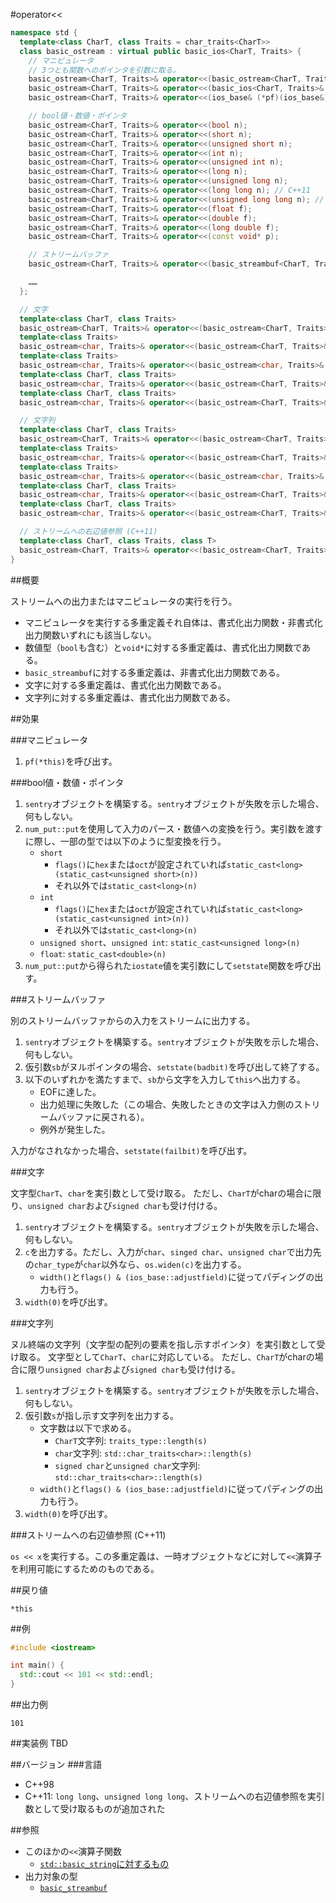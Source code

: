 #operator<<
```cpp
namespace std {
  template<class CharT, class Traits = char_traits<CharT>>
  class basic_ostream : virtual public basic_ios<CharT, Traits> {
    // マニピュレータ
    // 3つとも関数へのポインタを引数に取る。
    basic_ostream<CharT, Traits>& operator<<(basic_ostream<CharT, Traits>& (*pf)(basic_ostream<CharT, Traits>&));
    basic_ostream<CharT, Traits>& operator<<(basic_ios<CharT, Traits>& (*pf)(basic_ios<CharT, Traits>&));
    basic_ostream<CharT, Traits>& operator<<(ios_base& (*pf)(ios_base&));

    // bool値・数値・ポインタ
    basic_ostream<CharT, Traits>& operator<<(bool n);
    basic_ostream<CharT, Traits>& operator<<(short n);
    basic_ostream<CharT, Traits>& operator<<(unsigned short n);
    basic_ostream<CharT, Traits>& operator<<(int n);
    basic_ostream<CharT, Traits>& operator<<(unsigned int n);
    basic_ostream<CharT, Traits>& operator<<(long n);
    basic_ostream<CharT, Traits>& operator<<(unsigned long n);
    basic_ostream<CharT, Traits>& operator<<(long long n); // C++11
    basic_ostream<CharT, Traits>& operator<<(unsigned long long n); // C++11
    basic_ostream<CharT, Traits>& operator<<(float f);
    basic_ostream<CharT, Traits>& operator<<(double f);
    basic_ostream<CharT, Traits>& operator<<(long double f);
    basic_ostream<CharT, Traits>& operator<<(const void* p);

    // ストリームバッファ
    basic_ostream<CharT, Traits>& operator<<(basic_streambuf<CharT, Traits>* sb);

    ……
  };

  // 文字
  template<class CharT, class Traits>
  basic_ostream<CharT, Traits>& operator<<(basic_ostream<CharT, Traits>& os, CharT c);
  template<class Traits>
  basic_ostream<char, Traits>& operator<<(basic_ostream<CharT, Traits>& os, char c);
  template<class Traits>
  basic_ostream<char, Traits>& operator<<(basic_ostream<char, Traits>& os, char c);
  template<class CharT, class Traits>
  basic_ostream<char, Traits>& operator<<(basic_ostream<CharT, Traits>& os, unsigned char c);
  template<class CharT, class Traits>
  basic_ostream<char, Traits>& operator<<(basic_ostream<CharT, Traits>& os, signed char c);

  // 文字列
  template<class CharT, class Traits>
  basic_ostream<CharT, Traits>& operator<<(basic_ostream<CharT, Traits>& os, const CharT s);
  template<class Traits>
  basic_ostream<char, Traits>& operator<<(basic_ostream<CharT, Traits>& os, const char s);
  template<class Traits>
  basic_ostream<char, Traits>& operator<<(basic_ostream<char, Traits>& os, const char s);
  template<class CharT, class Traits>
  basic_ostream<char, Traits>& operator<<(basic_ostream<CharT, Traits>& os, const unsigned char s);
  template<class CharT, class Traits>
  basic_ostream<char, Traits>& operator<<(basic_ostream<CharT, Traits>& os, const signed char s);

  // ストリームへの右辺値参照 (C++11)
  template<class CharT, class Traits, class T>
  basic_ostream<CharT, Traits>& operator<<(basic_ostream<CharT, Traits>&& is, T& x);
}
```

##概要

ストリームへの出力またはマニピュレータの実行を行う。

- マニピュレータを実行する多重定義それ自体は、書式化出力関数・非書式化出力関数いずれにも該当しない。
- 数値型（`bool`も含む）と`void*`に対する多重定義は、書式化出力関数である。
- `basic_streambuf`に対する多重定義は、非書式化出力関数である。
- 文字に対する多重定義は、書式化出力関数である。
- 文字列に対する多重定義は、書式化出力関数である。

##効果

###マニピュレータ

1. `pf(*this)`を呼び出す。

###bool値・数値・ポインタ

1. `sentry`オブジェクトを構築する。`sentry`オブジェクトが失敗を示した場合、何もしない。
1. `num_put::put`を使用して入力のパース・数値への変換を行う。実引数を渡すに際し、一部の型では以下のように型変換を行う。
    - `short`
        - `flags()`に`hex`または`oct`が設定されていれば`static_cast<long>(static_cast<unsigned short>(n))`
        - それ以外では`static_cast<long>(n)`
    - `int`
        - `flags()`に`hex`または`oct`が設定されていれば`static_cast<long>(static_cast<unsigned int>(n))`
        - それ以外では`static_cast<long>(n)`
    - `unsigned short`、`unsigned int`: `static_cast<unsigned long>(n)`
    - `float`: `static_cast<double>(n)`
1. `num_put::put`から得られた`iostate`値を実引数にして`setstate`関数を呼び出す。

###ストリームバッファ

別のストリームバッファからの入力をストリームに出力する。

1. `sentry`オブジェクトを構築する。`sentry`オブジェクトが失敗を示した場合、何もしない。
1. 仮引数`sb`がヌルポインタの場合、`setstate(badbit)`を呼び出して終了する。
1. 以下のいずれかを満たすまで、`sb`から文字を入力して`this`へ出力する。
    - EOFに達した。
    - 出力処理に失敗した（この場合、失敗したときの文字は入力側のストリームバッファに戻される）。
    - 例外が発生した。

入力がなされなかった場合、`setstate(failbit)`を呼び出す。

###文字

文字型`CharT`、`char`を実引数として受け取る。
ただし、`CharT`がcharの場合に限り、`unsigned char`および`signed char`も受け付ける。

1. `sentry`オブジェクトを構築する。`sentry`オブジェクトが失敗を示した場合、何もしない。
1. `c`を出力する。ただし、入力が`char`、`singed char`、`unsigned char`で出力先の`char_type`が`char`以外なら、`os.widen(c)`を出力する。
    - `width()`と`flags() & (ios_base::adjustfield)`に従ってパディングの出力も行う。
1. `width(0)`を呼び出す。

###文字列

ヌル終端の文字列（文字型の配列の要素を指し示すポインタ）を実引数として受け取る。
文字型として`CharT`、`char`に対応している。
ただし、`CharT`がcharの場合に限り`unsigned char`および`signed char`も受け付ける。

1. `sentry`オブジェクトを構築する。`sentry`オブジェクトが失敗を示した場合、何もしない。
1. 仮引数`s`が指し示す文字列を出力する。
    - 文字数は以下で求める。
        - `CharT`文字列: `traits_type::length(s)`
        - `char`文字列: `std::char_traits<char>::length(s)`
        - `signed char`と`unsigned char`文字列: `std::char_traits<char>::length(s)`
    - `width()`と`flags() & (ios_base::adjustfield)`に従ってパディングの出力も行う。
1. `width(0)`を呼び出す。

###ストリームへの右辺値参照 (C++11)

`os << x`を実行する。この多重定義は、一時オブジェクトなどに対して`<<`演算子を利用可能にするためのものである。


##戻り値

`*this`

##例
```cpp
#include <iostream>

int main() {
  std::cout << 101 << std::endl;
}
```

##出力例
```
101
```

##実装例
TBD

##バージョン
###言語
- C++98
- C++11: `long long`、`unsigned long long`、ストリームへの右辺値参照を実引数として受け取るものが追加された

##参照

- このほかの`<<`演算子関数
    - [`std::basic_string`に対するもの](../../string/basic_string/op_ostream.md)
- 出力対象の型
    - [`basic_streambuf`](../../streambuf/basic_streambuf.md)
